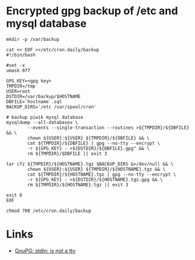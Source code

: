 # Encrypted gpg backup of /etc and mysql database

	mkdir -p /var/backup

	cat << EOF >>/etc/cron.daily/backup
	#!/bin/bash
	
	#set -x
	umask 077
	
	GPG_KEY=<gpg key>
	TMPDIR=/tmp
	USER=root
	DSTDIR=/var/backup/$HOSTNAME
	DBFILE=`hostname`.sql
	BACKUP_DIRS='/etc /var/spool/cron'
	
	# backup piwik mysql database
	mysqldump --all-databases \
	        --events --single-transaction --routines >${TMPDIR}/${DBFILE} && \
	        chown ${USER}:${USER} ${TMPDIR}/${DBFILE} && \
	        cat ${TMPDIR}/${DBFILE} | gpg --no-tty --encrypt \
	        -r ${GPG_KEY} - >${DSTDIR}/${DBFILE}.gpg" && \
	        rm ${TMPDIR}/$DBFILE || exit 3
	
	tar cfz ${TMPDIR}/${HOSTNAME}.tgz $BACKUP_DIRS &>/dev/null && \
	        chown ${USER}:${USER} ${TMPDIR}/${HOSTNAME}.tgz && \
	        cat ${TMPDIR}/${HOSTNAME}.tgz | gpg --no-tty --encrypt \
	        -r ${GPG_KEY} - >${DSTDIR}/${HOSTNAME}.tgz.gpg && \
	        rm ${TMPDIR}/${HOSTNAME}.tgz || exit 3
	
	exit 0
	EOF

	chmod 700 /etc/cron.daily/backup

# Links

* [GnuPG: stdin: is not a tty](https://www.gnupg.org/documentation/manuals/gnupg/GPG-Configuration-Options.html)
